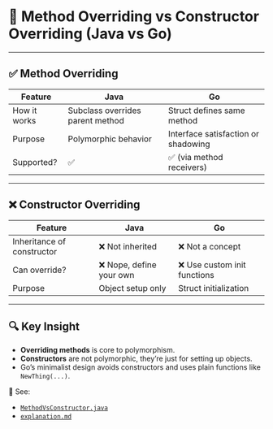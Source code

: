 # 🧬 Method Overriding vs Constructor Overriding (Java vs Go)

---

## ✅ Method Overriding

| Feature          | Java                          | Go                                |
|------------------|-------------------------------|------------------------------------|
| How it works     | Subclass overrides parent method | Struct defines same method         |
| Purpose          | Polymorphic behavior           | Interface satisfaction or shadowing |
| Supported?       | ✅                             | ✅ (via method receivers)           |

---

## ❌ Constructor Overriding

| Feature                   | Java                          | Go                          |
|---------------------------|-------------------------------|------------------------------|
| Inheritance of constructor | ❌ Not inherited              | ❌ Not a concept              |
| Can override?             | ❌ Nope, define your own       | ❌ Use custom init functions  |
| Purpose                   | Object setup only             | Struct initialization        |

---

## 🔍 Key Insight

- **Overriding methods** is core to polymorphism.
- **Constructors** are not polymorphic, they’re just for setting up objects.
- Go’s minimalist design avoids constructors and uses plain functions like `NewThing(...)`.

📂 See:
- [`MethodVsConstructor.java`](./MethodVsConstructor.java)
- [`explanation.md`](./explanation.md)
